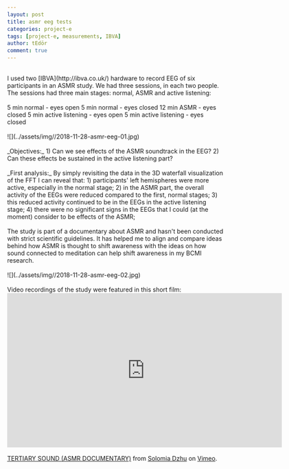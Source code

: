 ```yaml
---
layout: post
title: asmr eeg tests
categories: project-e
tags: [project-e, measurements, IBVA]
author: tEdör
comment: true
---
```

<br>
I used two [IBVA](http://ibva.co.uk/) hardware to record EEG of six participants in an ASMR study. We had three sessions, in each two people. The sessions had three main stages: normal, ASMR and active listening:
<br><br>
5 min normal - eyes open
5 min normal - eyes closed
12 min ASMR - eyes closed
5 min active listening - eyes open
5 min active listening - eyes closed
<br><br>
![](../assets/img//2018-11-28-asmr-eeg-01.jpg)
<br><br>
_Objectives:_
1) Can we see effects of the ASMR soundtrack in the EEG?
2) Can these effects be sustained in the active listening part?
<br><br>
_First analysis:_
By simply revisiting the data in the 3D waterfall visualization of the FFT I can reveal that:
1) participants' left hemispheres were more active, especially in the normal stage;
2) in the ASMR part, the overall activity of the EEGs were reduced compared to the first, normal stages;
3) this reduced activity continued to be in the EEGs in the active listening stage;
4) there were no significant signs in the EEGs that I could (at the moment) consider to be effects of the ASMR;
<br>
<br>
The study is part of a documentary about ASMR and hasn't been conducted with strict scientific guidelines. It has helped me to align and compare ideas behind how ASMR is thought to shift awareness with the ideas on how sound connected to meditation can help shift awareness in my BCMI research.
<br><br>
![](../assets/img//2018-11-28-asmr-eeg-02.jpg)
<br>
<br>
Video recordings of the study were featured in this short film:
<br>
<iframe src="https://player.vimeo.com/video/308468113?color=c672ff&byline=0&portrait=0" width="640" height="360" frameborder="0" allow="autoplay; fullscreen" allowfullscreen></iframe>
<p><a href="https://vimeo.com/308468113">TERTIARY SOUND (ASMR DOCUMENTARY)</a> from <a href="https://vimeo.com/solomia">Solomia Dzhu</a> on <a href="https://vimeo.com">Vimeo</a>.</p>
